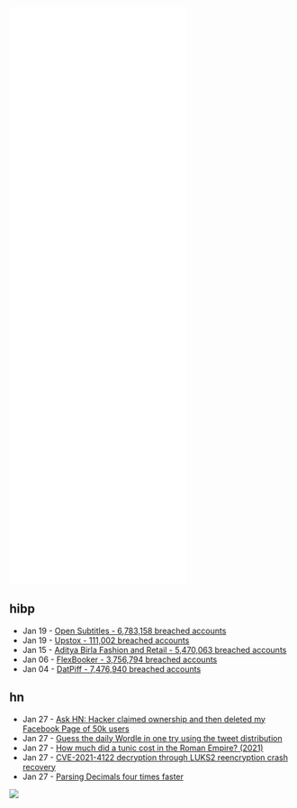 ![Metrics](https://raw.githubusercontent.com/phixion/phixion/master/metrics.svg)

## hibp

<!--
for https://github.com/phixion/phixion/blob/main/.github/workflows/feeds.yml
-->
<!--START_SECTION:haveibeenpwnd-->
- Jan 19 - [Open Subtitles - 6,783,158 breached accounts](https://haveibeenpwned.com/PwnedWebsites#OpenSubtitles)
- Jan 19 - [Upstox - 111,002 breached accounts](https://haveibeenpwned.com/PwnedWebsites#Upstox)
- Jan 15 - [Aditya Birla Fashion and Retail - 5,470,063 breached accounts](https://haveibeenpwned.com/PwnedWebsites#ABFRL)
- Jan 06 - [FlexBooker - 3,756,794 breached accounts](https://haveibeenpwned.com/PwnedWebsites#FlexBooker)
- Jan 04 - [DatPiff - 7,476,940 breached accounts](https://haveibeenpwned.com/PwnedWebsites#DatPiff)
<!--END_SECTION:haveibeenpwnd-->

## hn

<!--
for https://github.com/phixion/phixion/blob/main/.github/workflows/feeds.yml
-->
<!--START_SECTION:hn-->
- Jan 27 - [Ask HN: Hacker claimed ownership and then deleted my Facebook Page of 50k users](https://news.ycombinator.com/item?id=30102240)
- Jan 27 - [Guess the daily Wordle in one try using the tweet distribution](https://www.kaggle.com/benhamner/wordle-1-6)
- Jan 27 - [How much did a tunic cost in the Roman Empire? (2021)](https://www.bookandsword.com/2021/05/08/how-much-did-a-tunic-cost-in-the-roman-empire/)
- Jan 27 - [CVE-2021-4122 decryption through LUKS2 reencryption crash recovery](https://seclists.org/oss-sec/2022/q1/34)
- Jan 27 - [Parsing Decimals four times faster](https://cantortrading.fi/rust_decimal_str/)
<!--END_SECTION:hn-->

<!--
for https://yhype.me
-->
![](https://hit.yhype.me/github/profile?user_id=13013670)
